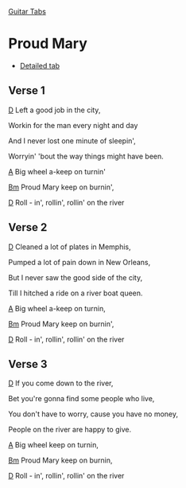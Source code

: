 [Guitar Tabs](index.md)

# Proud Mary

- [Detailed tab](https://tabs.ultimate-guitar.com/tab/creedence-clearwater-revival/proud-mary-tabs-53276)

## Verse 1

[D] Left a good job in the city,

Workin for the man every night and day

And I never lost one minute of sleepin',

Worryin' 'bout the way things might have been.

[A] Big wheel a-keep on turnin'

[Bm] Proud Mary keep on burnin',

[D] Roll - in', rollin', rollin' on the river


## Verse 2

[D] Cleaned a lot of plates in Memphis,

Pumped a lot of pain down in New Orleans,

But I never saw the good side of the city,

Till I hitched a ride on a river boat queen.

[A] Big wheel a-keep on turnin,

[Bm] Proud  Mary keep on burnin',

[D] Roll - in', rollin', rollin' on the river

## Verse 3

[D] If you come down to the river,

Bet you're gonna find some people who live,

You don't have to worry, cause you have no money,

People on the river are happy to give.

[A] Big wheel keep on turnin,

[Bm] Proud  Mary keep on burnin,

[D] Roll - in', rollin', rollin' on the river





[A]: https://www.chordbank.com/chords/a-major/  "A major"
[Am]: https://www.chordbank.com/chords/a-minor/  "A minor"
[Bm]: https://www.chordbank.com/chords/b-minor/  "B minor"
[C]: https://www.chordbank.com/chords/c-major/  "C major"
[C6]: https://www.chordbank.com/chords/c-major/  "C major"
[D]: https://www.chordbank.com/chords/d-major/  "D major"
[Dm]: https://www.chordbank.com/chords/d-minor/  "D minor"
[E]: https://www.chordbank.com/chords/e-major/  "E major"
[E7]: https://www.chordbank.com/chords/e-major/  "E7"
[Esus4]: https://www.chordbank.com/chords/e-major/  "Esus4"
[E7sus4]: https://www.chordbank.com/chords/e-major/  "E7sus4"
[F]: https://www.chordbank.com/chords/f-major/  "F major"
[F#]: https://www.chordbank.com/chords/f-sharp-major/  "F# major"
[F#m]: https://www.chordbank.com/chords/f-sharp-minor/  "F# minor"
[G]: https://www.chordbank.com/chords/g-major/  "G major"